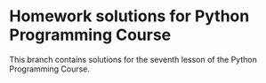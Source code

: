 # Homework solutions for Python Programming Course

This branch contains solutions for the seventh lesson of the Python Programming Course.